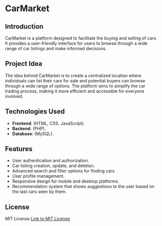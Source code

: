 # CarMarket

## Introduction
CarMarket is a platform designed to facilitate the buying and selling of cars. It provides a user-friendly interface for users to browse through a wide range of car listings and make informed decisions.

## Project Idea
The idea behind CarMarket is to create a centralized location where individuals can list their cars for sale and potential buyers can browse through a wide range of options. The platform aims to simplify the car trading process, making it more efficient and accessible for everyone involved.

## Technologies Used
- **Frontend**: (HTML, CSS. JavaScript).
- **Backend**: (PHP).
- **Database**: (MySQL).

## Features
- User authentication and authorization.
- Car listing creation, update, and deletion.
- Advanced search and filter options for finding cars.
- User profile management.
- Responsive design for mobile and desktop platforms.
- Recommendation system that shows suggestions to the user based on the last cars seen by them.

## License
MIT License [Link to MIT License](https://opensource.org/licenses/MIT)
